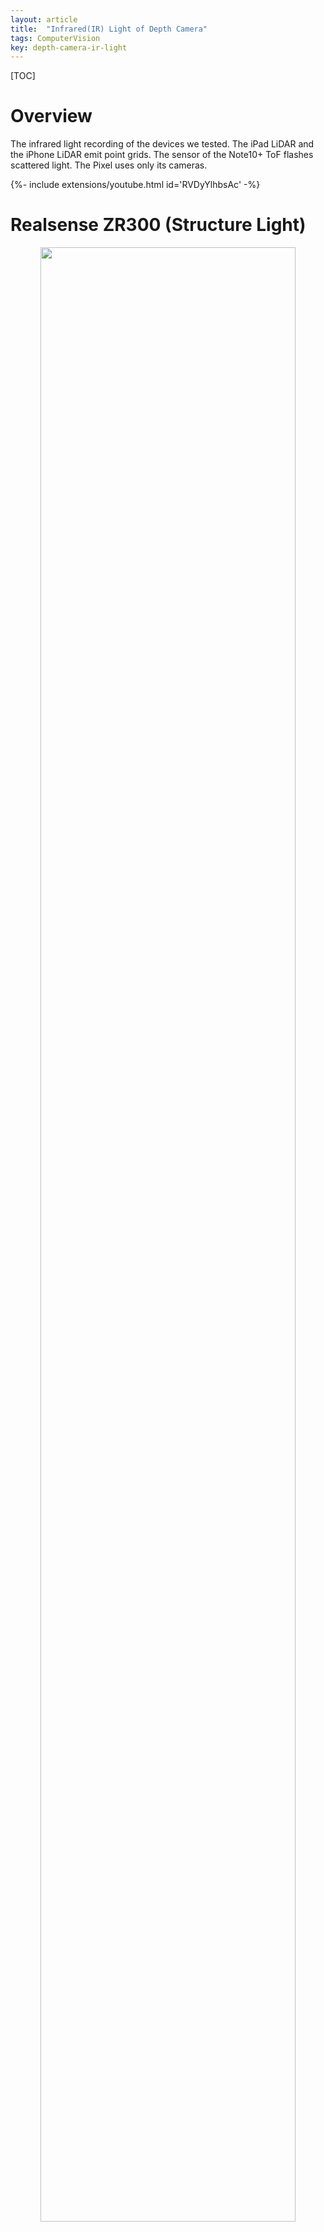 ```yaml
---
layout: article
title:  "Infrared(IR) Light of Depth Camera"
tags: ComputerVision
key: depth-camera-ir-light
---
```


[TOC]

# Overview

The infrared light recording of the devices we tested. The iPad LiDAR and the iPhone LiDAR emit point grids. The sensor of the Note10+ ToF flashes scattered light. The Pixel uses only its cameras.

<div>{%- include extensions/youtube.html id='RVDyYlhbsAc' -%}</div>

# Realsense ZR300 (Structure Light)

<p align="center">
  <img src="../images/camera/IR/zr300-ir-img.png" style="width:90%;"/>
</p>

# Realsense D435i (Structure Light)

<p align="center">
  <img src="../images/camera/IR/d435i.png" style="width:100%;"/>
</p>

<p align="center">
  <img src="../images/camera/IR/d435i_Infrared.png" style="width:90%;"/>
</p>

<!-- [](https://s3-us-west-2.amazonaws.com/secure.notion-static.com/1e742315-c928-493d-82f9-01315cec33fd/d435i_Infrared.raw) -->

# Oppo R11s (ToF)

<p align="center">
  <img src="../images/camera/IR/oppor11s_Infrared.png" style="width:90%;"/>
</p>

<!-- [](https://s3-us-west-2.amazonaws.com/secure.notion-static.com/70369b78-397f-4044-89b1-a83f666d7948/oppor11s_Infrared.raw) -->

# Huawei P30 Pro (ToF)

<p align="center">
  <img src="../images/camera/IR/hw_Infrared.png" style="width:90%;"/>
</p>

<!-- [](https://s3-us-west-2.amazonaws.com/secure.notion-static.com/9bb36a75-035a-4573-b127-d26e19d4856f/hw_Infrared.raw) -->

<div>{%- include extensions/video.html src='../images/camera/IR/HuaweiP30Pro-IR-20211209.mp4' -%}</div>

# iPad Pro (3rd gen, LiDAR)

<p align="center">
  <img src="../images/camera/IR/ipad_lidar.png" style="width:60%;"/>
</p>

<!-- [](https://s3-us-west-2.amazonaws.com/secure.notion-static.com/4b8ee1e6-b0fa-40d0-b7ea-1fa2f3ad6262/ipad1_Infrared.raw)

[](https://s3-us-west-2.amazonaws.com/secure.notion-static.com/ce46a51e-73c5-4fcd-adb9-4ae125939368/ipad2_Infrared.raw) -->

<p align="center">
  <img src="../images/camera/IR/ipad_Infrared_01.png" style="width:90%;"/>
</p>

<p align="center">
  <img src="../images/camera/IR/ipad_Infrared_02.png" style="width:90%;"/>
</p>

<p align="center">
  <img src="../images/camera/IR/ipad_Infrared_03.png" style="width:90%;"/>
</p>

<p align="center">
  <img src="../images/camera/IR/ipad_Infrared_04.png" style="width:90%;"/>
</p>